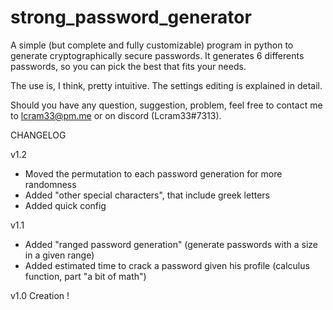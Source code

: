 # strong_password_generator
A simple (but complete and fully customizable) program in python to generate cryptographically secure passwords. It generates 6 differents passwords, so you can pick the best that fits
your needs.

The use is, I think, pretty intuitive. The settings editing is explained in detail.

Should you have any question, suggestion, problem, feel free to contact me to lcram33@pm.me or on discord (Lcram33#7313).

CHANGELOG

v1.2
- Moved the permutation to each password generation for more randomness
- Added "other special characters", that include greek letters
- Added quick config

v1.1
- Added "ranged password generation" (generate passwords with a size in a given range)
- Added estimated time to crack a password given his profile (calculus function, part "a bit of math")

v1.0
Creation !
